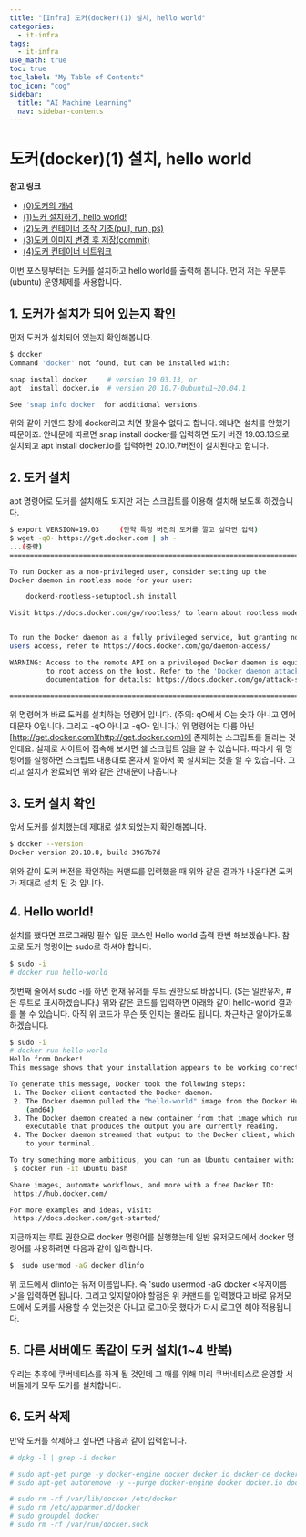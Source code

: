 ```yaml
---
title: "[Infra] 도커(docker)(1) 설치, hello world" 
categories:
  - it-infra
tags:
  - it-infra
use_math: true
toc: true
toc_label: "My Table of Contents"
toc_icon: "cog"
sidebar:
  title: "AI Machine Learning"
  nav: sidebar-contents
---
```


# 도커(docker)(1) 설치, hello world


**참고 링크**

* [(0)도커의 개념](https://losskatsu.github.io/it-infra/docker00/)
* [(1)도커 설치하기, hello world!](https://losskatsu.github.io/it-infra/docker01/)
* [(2)도커 컨테이너 조작 기초(pull, run, ps)](https://losskatsu.github.io/it-infra/docker02/)
* [(3)도커 이미지 변경 후 저장(commit)](https://losskatsu.github.io/it-infra/docker03/)
* [(4)도커 컨테이너 네트워크](https://losskatsu.github.io/it-infra/docker04/)


이번 포스팅부터는 도커를 설치하고 hello world를 출력해 봅니다.
먼저 저는 우분투(ubuntu) 운영체제를 사용합니다. 

## 1. 도커가 설치가 되어 있는지 확인

먼저 도커가 설치되어 있는지 확인해봅니다.

```bash
$ docker
Command 'docker' not found, but can be installed with:

snap install docker     # version 19.03.13, or
apt  install docker.io  # version 20.10.7-0ubuntu1~20.04.1

See 'snap info docker' for additional versions.
```

위와 같이 커맨드 창에 docker라고 치면 찾을수 없다고 합니다. 왜냐면 설치를 안했기 때문이죠. 
안내문에 따르면 snap install docker를 입력하면 도커 버전 19.03.13으로 설치되고 
apt install docker.io를 입력하면 20.10.7버전이 설치된다고 합니다.


## 2. 도커 설치

apt 명령어로 도커를 설치해도 되지만 저는 스크립트를 이용해 설치해 보도록 하겠습니다. 

```bash
$ export VERSION=19.03     (만약 특정 버전의 도커를 깔고 싶다면 입력) 
$ wget -qO- https://get.docker.com | sh -
...(중략)
================================================================================

To run Docker as a non-privileged user, consider setting up the
Docker daemon in rootless mode for your user:

    dockerd-rootless-setuptool.sh install

Visit https://docs.docker.com/go/rootless/ to learn about rootless mode.


To run the Docker daemon as a fully privileged service, but granting non-root
users access, refer to https://docs.docker.com/go/daemon-access/

WARNING: Access to the remote API on a privileged Docker daemon is equivalent
         to root access on the host. Refer to the 'Docker daemon attack surface'
         documentation for details: https://docs.docker.com/go/attack-surface/

================================================================================
```

위 명령어가 바로 도커를 설치하는 명령어 입니다. (주의: qO에서 O는 숫자 아니고 영어대문자 O입니다. 그리고 -qO 아니고 -qO- 입니다.) 
위 명령어는 다름 아닌 [http://get.docker.com](http://get.docker.com)에 존재하는 스크립트를 돌리는 것인데요. 
실제로 사이트에 접속해 보시면 쉘 스크립트 임을 알 수 있습니다. 
따라서 위 명령어를 실행하면 스크립트 내용대로 혼자서 알아서 쭉 설치되는 것을 알 수 있습니다. 
그리고 설치가 완료되면 위와 같은 안내문이 나옵니다. 


## 3. 도커 설치 확인

앞서 도커를 설치했는데 제대로 설치되었는지 확인해봅니다. 

```bash
$ docker --version
Docker version 20.10.8, build 3967b7d
```

위와 같이 도커 버전을 확인하는 커맨드를 입력했을 때 위와 같은 결과가 나온다면 도커가 제대로 설치 된 것 입니다.


## 4. Hello world!

설치를 했다면 프로그래밍 필수 입문 코스인 Hello world 출력 한번 해보겠습니다. 
참고로 도커 명령어는 sudo로 하셔야 합니다. 

```bash
$ sudo -i
# docker run hello-world
```

첫번째 줄에서 sudo -i를 하면 현재 유저를 루트 권한으로 바꿉니다. 
($는 일반유저, #은 루트로 표시하겠습니다.) 
위와 같은 코드를 입력하면 아래와 같이 hello-world 결과를 볼 수 있습니다. 
아직 위 코드가 무슨 뜻 인지는 몰라도 됩니다. 차근차근 알아가도록 하겠습니다. 


```bash
$ sudo -i
# docker run hello-world
Hello from Docker!
This message shows that your installation appears to be working correctly.

To generate this message, Docker took the following steps:
 1. The Docker client contacted the Docker daemon.
 2. The Docker daemon pulled the "hello-world" image from the Docker Hub.
    (amd64)
 3. The Docker daemon created a new container from that image which runs the
    executable that produces the output you are currently reading.
 4. The Docker daemon streamed that output to the Docker client, which sent it
    to your terminal.

To try something more ambitious, you can run an Ubuntu container with:
 $ docker run -it ubuntu bash

Share images, automate workflows, and more with a free Docker ID:
 https://hub.docker.com/

For more examples and ideas, visit:
 https://docs.docker.com/get-started/
```

지금까지는 루트 권한으로 docker 명령어를 실행했는데 일반 유저모드에서 docker 명령어를 사용하려면 다음과 같이 입력합니다. 

```bash
$  sudo usermod -aG docker dlinfo
```

위 코드에서 dlinfo는 유저 이름입니다. 즉 'sudo usermod -aG docker <유저이름>'을 입력하면 됩니다. 
그리고 잊지말아야 할점은 위 커맨드를 입력했다고 바로 유저모드에서 도커를 사용할 수 있는것은 아니고 
로그아웃 했다가 다시 로그인 해야 적용됩니다. 

## 5. 다른 서버에도 똑같이 도커 설치(1~4 반복)

우리는 추후에 쿠버네티스를 하게 될 것인데 그 때를 위해 미리 쿠버네티스로 운영할 서버들에게 모두 도커를 설치합니다. 


## 6. 도커 삭제

만약 도커를 삭제하고 싶다면 다음과 같이 입력합니다. 

```bash
# dpkg -l | grep -i docker

# sudo apt-get purge -y docker-engine docker docker.io docker-ce docker-ce-cli
# sudo apt-get autoremove -y --purge docker-engine docker docker.io docker-ce  

# sudo rm -rf /var/lib/docker /etc/docker
# sudo rm /etc/apparmor.d/docker
# sudo groupdel docker
# sudo rm -rf /var/run/docker.sock
```
